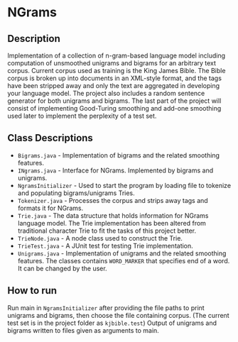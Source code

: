 NGrams
======

Description
-----------

Implementation of a collection of n-gram-based language model including
computation of unsmoothed unigrams and bigrams for an arbitrary text corpus. Current corpus
used as training is the King James Bible. The Bible corpus is broken up into documents in an
XML-style format, and the tags have been stripped away and only the text are aggregated in
developing your language model. The project also includes a random sentence generator for both
unigrams and bigrams. The last part of the project will consist of implementing Good-Turing
smoothing and add-one smoothing used later to implement the perplexity of a test set.

Class Descriptions
------------------

- `Bigrams.java` - Implementation of bigrams and the related smoothing features.
- `INgrams.java` - Interface for NGrams. Implemented by bigrams and unigrams.
- `NgramsInitializer` - Used to start the program by loading file to tokenize and populating bigrams/unigrams Tries.
- `Tokenizer.java` - Processes the corpus and strips away tags and formats it for NGrams.
- `Trie.java` - The data structure that holds information for NGrams language model. The Trie implementation has been altered from traditional character Trie to fit the tasks of this project better.
- `TrieNode.java` - A node class used to construct the Trie.
- `TrieTest.java` - A JUnit test for testing Trie implementation.
- `Unigrams.java` - Implementation of unigrams and the related smoothing features. The classes contains `WORD_MARKER` that specifies end of a word. It can be changed by the user.

How to run
----------

Run main in `NgramsInitializer` after providing the file paths to print unigrams and bigrams, then
choose the file containing corpus. (The current test set is in the project folder as `kjbible.test`)
Output of unigrams and bigrams written to files given as arguments to main.

